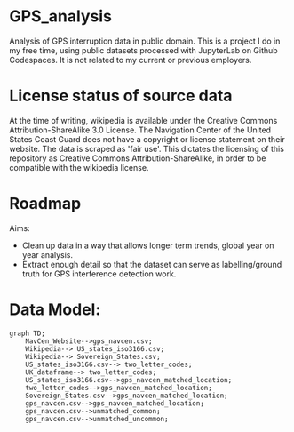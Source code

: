 # GPS_analysis
Analysis of GPS interruption data in public domain. This is a project I do in my free time, using public datasets processed with JupyterLab on Github Codespaces. It is not related to my current or previous employers.

# License status of source data
At the time of writing, wikipedia is available under the Creative Commons Attribution-ShareAlike 3.0 License. The Navigation Center of the United States Coast Guard does not have a copyright or license statement on their website. The data is scraped as 'fair use'. This dictates the licensing of this repository as Creative Commons Attribution-ShareAlike, in order to be compatible with the wikipedia license.

# Roadmap
Aims:
- Clean up data in a way that allows longer term trends, global year on year analysis.
- Extract enough detail so that the dataset can serve as labelling/ground truth for GPS interference detection work.  

# Data Model:  
```mermaid
graph TD;
    NavCen_Website-->gps_navcen.csv;
    Wikipedia--> US_states_iso3166.csv;
    Wikipedia--> Sovereign_States.csv;
    US_states_iso3166.csv--> two_letter_codes;
    UK_dataframe--> two_letter_codes;
    US_states_iso3166.csv-->gps_navcen_matched_location;
    two_letter_codes-->gps_navcen_matched_location;
    Sovereign_States.csv-->gps_navcen_matched_location;
    gps_navcen.csv-->gps_navcen_matched_location;
    gps_navcen.csv-->unmatched_common;
    gps_navcen.csv-->unmatched_uncommon;
 ```
